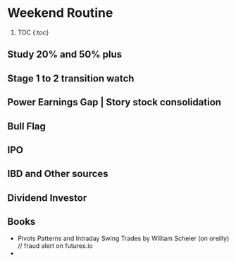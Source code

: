 # Weekend Routine

1. TOC 
{:toc}

## Study 20% and 50% plus
## Stage 1 to 2 transition watch
## Power Earnings Gap | Story stock consolidation
## Bull Flag
## IPO
## IBD and Other sources
## Dividend Investor
## Books
* Pivots Patterns and Intraday Swing Trades by William Scheier (on oreilly) // fraud alert on futures.io
* 

